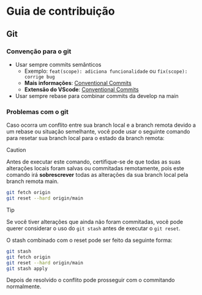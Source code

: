 # Guia de contribuição

## Git

### Convenção para o git

- Usar sempre commits semânticos
    - Exemplo: `feat(scope): adiciona funcionalidade` ou `fix(scope): corrige bug`
  - **Mais informações**: [Conventional Commits](https://www.conventionalcommits.org/pt-br/)
  - **Extensão do VScode**: [Conventional Commits](https://marketplace.visualstudio.com/items?itemName=vivaxy.vscode-conventional-commits)
- Usar sempre rebase para combinar commits da develop na main

### Problemas com o git

Caso ocorra um conflito entre sua branch local e a branch remota devido a um rebase ou situação semelhante, você pode usar o seguinte comando para resetar sua branch local para o estado da branch remota:

> [!CAUTION] 
> Antes de executar este comando, certifique-se de que todas as suas alterações locais foram salvas ou commitadas remotamente, pois este comando irá **sobrescrever** todas as alterações da sua branch local pela branch remota main.
```bash
git fetch origin
git reset --hard origin/main
```
> [!TIP] 
> Se você tiver alterações que ainda não foram commitadas, você pode querer considerar o uso do ``git stash`` antes de executar o ``git reset``. 

O stash combinado com o reset pode ser feito da seguinte forma:
```bash
git stash
git fetch origin
git reset --hard origin/main
git stash apply
```


Depois de resolvido o conflito pode prosseguir com o commitando normalmente.

<!-- TO DO:
## Coding conventions

> Code should be optimized for readability. Attach some custom style guide or reference some. i.e.:

In order to sanitize coding standards, please follow [this style guide](https://github.com/airbnb/javascript). 
-->